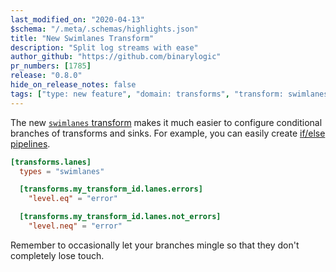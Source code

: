 ```yaml
---
last_modified_on: "2020-04-13"
$schema: "/.meta/.schemas/highlights.json"
title: "New Swimlanes Transform"
description: "Split log streams with ease"
author_github: "https://github.com/binarylogic"
pr_numbers: [1785]
release: "0.8.0"
hide_on_release_notes: false
tags: ["type: new feature", "domain: transforms", "transform: swimlanes"]
---
```


The new [`swimlanes` transform][docs.transforms.swimlanes] makes it much easier
to configure conditional branches of transforms and sinks. For example, you can
easily create [if/else pipelines][docs.transforms.swimlanes#examples].

```toml title="vector.toml"
[transforms.lanes]
  types = "swimlanes"

  [transforms.my_transform_id.lanes.errors]
    "level.eq" = "error"

  [transforms.my_transform_id.lanes.not_errors]
    "level.neq" = "error"
```

Remember to occasionally let your branches mingle so that they don't completely
lose touch.

[docs.transforms.swimlanes#examples]: /docs/reference/transforms/swimlanes/#examples
[docs.transforms.swimlanes]: /docs/reference/transforms/swimlanes/
